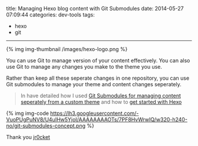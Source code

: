 title: Managing Hexo blog content with Git Submodules
date: 2014-05-27 07:09:44
categories: dev-tools
tags: 
- hexo
- git
---
{% img img-thumbnail /images/hexo-logo.png %}

 You can use Git to manage version of your content effectively.  You can also use Git to manage any changes you make to the theme you use.

Rather than keep all these seperate changes in one repository, you can use Git submodules to manage your theme and content changes seperately.

<!-- more -->

> In have detailed how I used [Git Submodules for managing content seperately from a custom theme](/hexo/using-git-submodules-for-custom-hexo-theme.html) and how to [get started with Hexo](/2014/04/getting-started-with-hexo---a-modern-static-site-generator/)

{% img img-code https://lh3.googleusercontent.com/-VuoPUgPuNV8/U4uIHw5YjoI/AAAAAAAAOTs/7PF8HvWrwIQ/w320-h240-no/git-submodules-concept.png %}

Thank you
[jr0cket](https://twitter.com/jr0cket)

